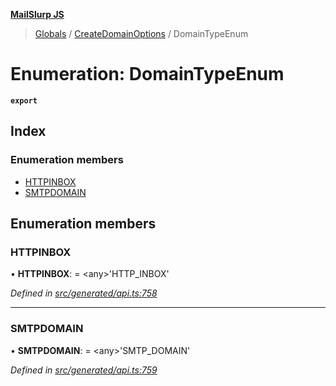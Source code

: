 **[MailSlurp JS](../README.md)**

> [Globals](../README.md) / [CreateDomainOptions](../modules/createdomainoptions.md) / DomainTypeEnum

# Enumeration: DomainTypeEnum

**`export`** 

## Index

### Enumeration members

* [HTTPINBOX](createdomainoptions.domaintypeenum.md#httpinbox)
* [SMTPDOMAIN](createdomainoptions.domaintypeenum.md#smtpdomain)

## Enumeration members

### HTTPINBOX

•  **HTTPINBOX**:  = \<any>'HTTP\_INBOX'

*Defined in [src/generated/api.ts:758](https://github.com/mailslurp/mailslurp-client/blob/b27590b/src/generated/api.ts#L758)*

___

### SMTPDOMAIN

•  **SMTPDOMAIN**:  = \<any>'SMTP\_DOMAIN'

*Defined in [src/generated/api.ts:759](https://github.com/mailslurp/mailslurp-client/blob/b27590b/src/generated/api.ts#L759)*
